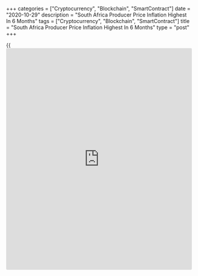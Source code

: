 +++
categories = ["Cryptocurrency", "Blockchain", "SmartContract"]
date = "2020-10-29"
description = "South Africa Producer Price Inflation Highest In 6 Months"
tags = ["Cryptocurrency", "Blockchain", "SmartContract"]
title = "South Africa Producer Price Inflation Highest In 6 Months"
type = "post"
+++

{{<iframe id="large-banner" src="https://www.bounty.group/#slide=20.0" width="100%" height="600" scrolling="no" style="border: 0px solid rgb(216, 221, 230); border-radius: 3px;">}}

South Africa's producer price inflation rose to the highest in six
months in September, figures from Statistics South Africa showed on
Thursday.

The producer price index rose 2.5 percent year-on-year in September,
following a 2.4 percent increase in August. This was in line with
economists' expectation.

Prices rose at the fastest pace since March, when it was 3.3 percent.

The main contribution for the increase in prices came from food
products, beverages and tobacco products, and transport equipment in
September.

Producer prices for mining industry grew 36.4 percent annually in
October and prices for electricity and water increased 4.3 percent.

Prices for agriculture, forestry and fishing, and intermediate goods
rose by 8.1 percent and 3.0 percent, respectively.

On a monthly basis, producer prices increased 0.3 percent in September,
in line with economists' expectation.

For comments and feedback [contact](https://www.playgroundfx.com/contact/): editorial@rtt[news](https://www.letsplayfx.com/blog/forex-news-website/).com

[Economic News][1]

 **What parts of the world are seeing the best (and worst) economic
performances lately? Click[here][2] to check out our [Econ Scorecard][2]
and find out! See up-to-the-moment [ranking](https://www.playgroundfx.com/blog/crypto-exchange-ranking/)s for the best and worst
performers in [GDP][3], [unemployment rate][4], [inflation][5] and much
more.**

   1. www.rtt[news](https://www.letsplayfx.com/blog/forex-news-website/).com/Content/EconomicNews.aspx
   2. www.rtt[news](https://www.letsplayfx.com/blog/forex-news-website/).com/economic-scorecard/world-rank/PPI/highest-performance.aspx
   3. www.rtt[news](https://www.letsplayfx.com/blog/forex-news-website/).com/economic-scorecard/world-rank/GDP/highest-performance.aspx
   4. www.rtt[news](https://www.letsplayfx.com/blog/forex-news-website/).com/economic-scorecard/world-rank/unemployment-rate/lowest-performance.aspx
   5. www.rtt[news](https://www.letsplayfx.com/blog/forex-news-website/).com/economic-scorecard/world-rank/CPI/highest-performance.aspx